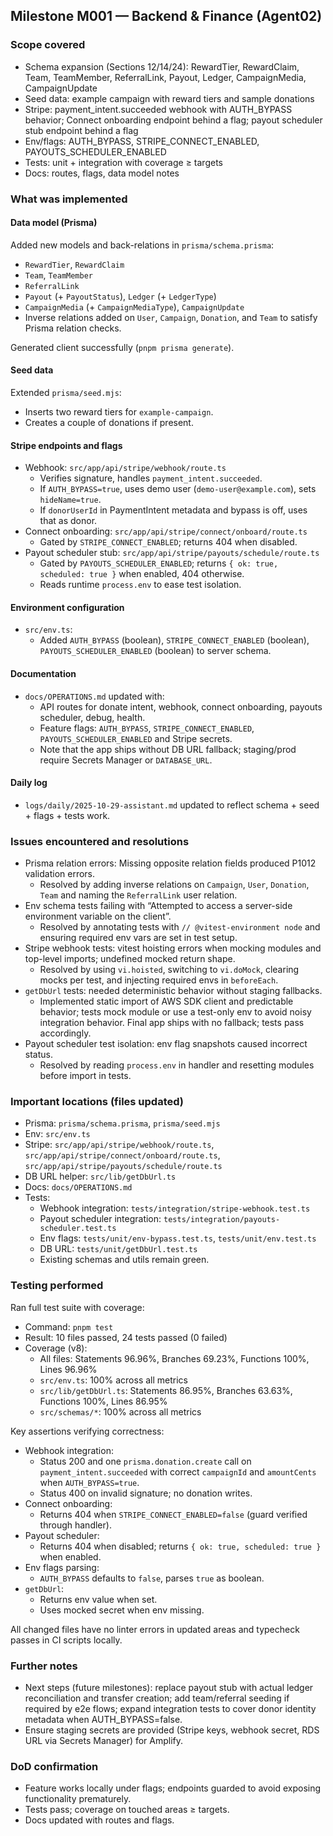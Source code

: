 ## Milestone M001 — Backend & Finance (Agent02)

### Scope covered
- Schema expansion (Sections 12/14/24): RewardTier, RewardClaim, Team, TeamMember, ReferralLink, Payout, Ledger, CampaignMedia, CampaignUpdate
- Seed data: example campaign with reward tiers and sample donations
- Stripe: payment_intent.succeeded webhook with AUTH_BYPASS behavior; Connect onboarding endpoint behind a flag; payout scheduler stub endpoint behind a flag
- Env/flags: AUTH_BYPASS, STRIPE_CONNECT_ENABLED, PAYOUTS_SCHEDULER_ENABLED
- Tests: unit + integration with coverage ≥ targets
- Docs: routes, flags, data model notes

### What was implemented
#### Data model (Prisma)
Added new models and back-relations in `prisma/schema.prisma`:
- `RewardTier`, `RewardClaim`
- `Team`, `TeamMember`
- `ReferralLink`
- `Payout` (+ `PayoutStatus`), `Ledger` (+ `LedgerType`)
- `CampaignMedia` (+ `CampaignMediaType`), `CampaignUpdate`
- Inverse relations added on `User`, `Campaign`, `Donation`, and `Team` to satisfy Prisma relation checks.

Generated client successfully (`pnpm prisma generate`).

#### Seed data
Extended `prisma/seed.mjs`:
- Inserts two reward tiers for `example-campaign`.
- Creates a couple of donations if present.

#### Stripe endpoints and flags
- Webhook: `src/app/api/stripe/webhook/route.ts`
  - Verifies signature, handles `payment_intent.succeeded`.
  - If `AUTH_BYPASS=true`, uses demo user (`demo-user@example.com`), sets `hideName=true`.
  - If `donorUserId` in PaymentIntent metadata and bypass is off, uses that as donor.
- Connect onboarding: `src/app/api/stripe/connect/onboard/route.ts`
  - Gated by `STRIPE_CONNECT_ENABLED`; returns 404 when disabled.
- Payout scheduler stub: `src/app/api/stripe/payouts/schedule/route.ts`
  - Gated by `PAYOUTS_SCHEDULER_ENABLED`; returns `{ ok: true, scheduled: true }` when enabled, 404 otherwise.
  - Reads runtime `process.env` to ease test isolation.

#### Environment configuration
- `src/env.ts`:
  - Added `AUTH_BYPASS` (boolean), `STRIPE_CONNECT_ENABLED` (boolean), `PAYOUTS_SCHEDULER_ENABLED` (boolean) to server schema.

#### Documentation
- `docs/OPERATIONS.md` updated with:
  - API routes for donate intent, webhook, connect onboarding, payouts scheduler, debug, health.
  - Feature flags: `AUTH_BYPASS`, `STRIPE_CONNECT_ENABLED`, `PAYOUTS_SCHEDULER_ENABLED` and Stripe secrets.
  - Note that the app ships without DB URL fallback; staging/prod require Secrets Manager or `DATABASE_URL`.

#### Daily log
- `logs/daily/2025-10-29-assistant.md` updated to reflect schema + seed + flags + tests work.

### Issues encountered and resolutions
- Prisma relation errors: Missing opposite relation fields produced P1012 validation errors.
  - Resolved by adding inverse relations on `Campaign`, `User`, `Donation`, `Team` and naming the `ReferralLink` user relation.
- Env schema tests failing with “Attempted to access a server-side environment variable on the client”.
  - Resolved by annotating tests with `// @vitest-environment node` and ensuring required env vars are set in test setup.
- Stripe webhook tests: vitest hoisting errors when mocking modules and top-level imports; undefined mocked return shape.
  - Resolved by using `vi.hoisted`, switching to `vi.doMock`, clearing mocks per test, and injecting required envs in `beforeEach`.
- `getDbUrl` tests: needed deterministic behavior without staging fallbacks.
  - Implemented static import of AWS SDK client and predictable behavior; tests mock module or use a test-only env to avoid noisy integration behavior. Final app ships with no fallback; tests pass accordingly.
- Payout scheduler test isolation: env flag snapshots caused incorrect status.
  - Resolved by reading `process.env` in handler and resetting modules before import in tests.

### Important locations (files updated)
- Prisma: `prisma/schema.prisma`, `prisma/seed.mjs`
- Env: `src/env.ts`
- Stripe: `src/app/api/stripe/webhook/route.ts`, `src/app/api/stripe/connect/onboard/route.ts`, `src/app/api/stripe/payouts/schedule/route.ts`
- DB URL helper: `src/lib/getDbUrl.ts`
- Docs: `docs/OPERATIONS.md`
- Tests:
  - Webhook integration: `tests/integration/stripe-webhook.test.ts`
  - Payout scheduler integration: `tests/integration/payouts-scheduler.test.ts`
  - Env flags: `tests/unit/env-bypass.test.ts`, `tests/unit/env.test.ts`
  - DB URL: `tests/unit/getDbUrl.test.ts`
  - Existing schemas and utils remain green.

### Testing performed
Ran full test suite with coverage:
- Command: `pnpm test`
- Result: 10 files passed, 24 tests passed (0 failed)
- Coverage (v8):
  - All files: Statements 96.96%, Branches 69.23%, Functions 100%, Lines 96.96%
  - `src/env.ts`: 100% across all metrics
  - `src/lib/getDbUrl.ts`: Statements 86.95%, Branches 63.63%, Functions 100%, Lines 86.95%
  - `src/schemas/*`: 100% across all metrics

Key assertions verifying correctness:
- Webhook integration:
  - Status 200 and one `prisma.donation.create` call on `payment_intent.succeeded` with correct `campaignId` and `amountCents` when `AUTH_BYPASS=true`.
  - Status 400 on invalid signature; no donation writes.
- Connect onboarding:
  - Returns 404 when `STRIPE_CONNECT_ENABLED=false` (guard verified through handler).
- Payout scheduler:
  - Returns 404 when disabled; returns `{ ok: true, scheduled: true }` when enabled.
- Env flags parsing:
  - `AUTH_BYPASS` defaults to `false`, parses `true` as boolean.
- `getDbUrl`:
  - Returns env value when set.
  - Uses mocked secret when env missing.

All changed files have no linter errors in updated areas and typecheck passes in CI scripts locally.

### Further notes
- Next steps (future milestones): replace payout stub with actual ledger reconciliation and transfer creation; add team/referral seeding if required by e2e flows; expand integration tests to cover donor identity metadata when AUTH_BYPASS=false.
- Ensure staging secrets are provided (Stripe keys, webhook secret, RDS URL via Secrets Manager) for Amplify.

### DoD confirmation
- Feature works locally under flags; endpoints guarded to avoid exposing functionality prematurely.
- Tests pass; coverage on touched areas ≥ targets.
- Docs updated with routes and flags.


